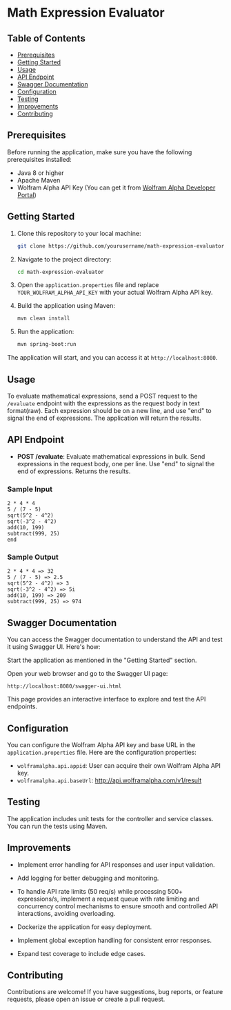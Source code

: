 # Math Expression Evaluator

## Table of Contents

- [Prerequisites](#prerequisites)
- [Getting Started](#getting-started)
- [Usage](#usage)
- [API Endpoint](#api-endpoint)
- [Swagger Documentation](#swagger-documentation)
- [Configuration](#configuration)
- [Testing](#testing)
- [Improvements](#improvements)
- [Contributing](#contributing)

## Prerequisites

Before running the application, make sure you have the following prerequisites installed:

- Java 8 or higher
- Apache Maven
- Wolfram Alpha API Key (You can get it from [Wolfram Alpha Developer Portal](https://products.wolframalpha.com/api/))

## Getting Started

1. Clone this repository to your local machine:

   ```bash
   git clone https://github.com/yourusername/math-expression-evaluator.git
   ```

2. Navigate to the project directory:

   ```bash
   cd math-expression-evaluator
   ```

3. Open the `application.properties` file and replace `YOUR_WOLFRAM_ALPHA_API_KEY` with your actual Wolfram Alpha API key.

4. Build the application using Maven:

   ```bash
   mvn clean install
   ```

5. Run the application:

   ```bash
   mvn spring-boot:run
   ```

The application will start, and you can access it at `http://localhost:8080`.

## Usage

To evaluate mathematical expressions, send a POST request to the `/evaluate` endpoint with the expressions as the request body in text format(raw). Each expression should be on a new line, and use "end" to signal the end of expressions. The application will return the results.

## API Endpoint

- **POST /evaluate**: Evaluate mathematical expressions in bulk. Send expressions in the request body, one per line. Use "end" to signal the end of expressions. Returns the results.

### Sample Input
```
2 * 4 * 4
5 / (7 - 5)
sqrt(5^2 - 4^2)
sqrt(-3^2 - 4^2)
add(10, 199)
subtract(999, 25)
end
```

### Sample Output

```
2 * 4 * 4 => 32
5 / (7 - 5) => 2.5
sqrt(5^2 - 4^2) => 3
sqrt(-3^2 - 4^2) => 5i
add(10, 199) => 209
subtract(999, 25) => 974
```

## Swagger Documentation
You can access the Swagger documentation to understand the API and test it using Swagger UI. Here's how:

Start the application as mentioned in the "Getting Started" section.

Open your web browser and go to the Swagger UI page:

```
http://localhost:8080/swagger-ui.html
```
This page provides an interactive interface to explore and test the API endpoints.

## Configuration

You can configure the Wolfram Alpha API key and base URL in the `application.properties` file. Here are the configuration properties:

- `wolframalpha.api.appid`: User can acquire their own Wolfram Alpha API key.
- `wolframalpha.api.baseUrl`: http://api.wolframalpha.com/v1/result

## Testing

The application includes unit tests for the controller and service classes. You can run the tests using Maven.

## Improvements

- Implement error handling for API responses and user input validation.
- Add logging for better debugging and monitoring.
- To handle API rate limits (50 req/s) while processing 500+ expressions/s, implement a request queue with rate limiting and concurrency control mechanisms to ensure smooth and controlled API interactions, avoiding overloading.

- Dockerize the application for easy deployment.
- Implement global exception handling for consistent error responses.
- Expand test coverage to include edge cases.

## Contributing

Contributions are welcome! If you have suggestions, bug reports, or feature requests, please open an issue or create a pull request.